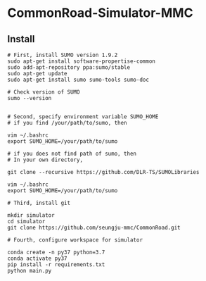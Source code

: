 # CommonRoad-Simulator-MMC



<h2> Install </h2>

    # First, install SUMO version 1.9.2
    sudo apt-get install software-propertise-common
    sudo add-apt-repository ppa:sumo/stable
    sudo apt-get update
    sudo apt-get install sumo sumo-tools sumo-doc

    # Check version of SUMO
    sumo --version
    

    # Second, specify environment variable SUMO_HOME
    # if you find /your/path/to/sumo, then

    vim ~/.bashrc
    export SUMO_HOME=/your/path/to/sumo

    # if you does not find path of sumo, then
    # In your own directory,

    git clone --recursive https://github.com/DLR-TS/SUMOLibraries
    
    vim ~/.bashrc
    export SUMO_HOME=/your/path/to/sumo

    # Third, install git

    mkdir simulator
    cd simulator
    git clone https://github.com/seungju-mmc/CommonRoad.git

    # Fourth, configure workspace for simulator

    conda create -n py37 python=3.7
    conda activate py37
    pip install -r requirements.txt
    python main.py
